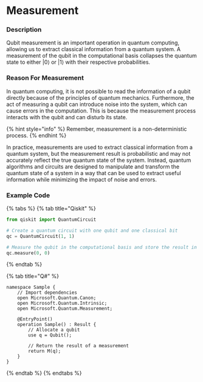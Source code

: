 # Measurement

### Description

Qubit measurement is an important operation in quantum computing, allowing us to extract classical information from a quantum system. A measurement of the qubit in the computational basis collapses the quantum state to either |0⟩ or |1⟩ with their respective probabilities.&#x20;

### Reason For Measurement

In quantum computing, it is not possible to read the information of a qubit directly because of the principles of quantum mechanics. Furthermore, the act of measuring a qubit can introduce noise into the system, which can cause errors in the computation. This is because the measurement process interacts with the qubit and can disturb its state.

{% hint style="info" %}
Remember, measurement is a non-deterministic process.&#x20;
{% endhint %}

In practice, measurements are used to extract classical information from a quantum system, but the measurement result is probabilistic and may not accurately reflect the true quantum state of the system. Instead, quantum algorithms and circuits are designed to manipulate and transform the quantum state of a system in a way that can be used to extract useful information while minimizing the impact of noise and errors.

### Example Code

{% tabs %}
{% tab title="Qiskit" %}
```python
from qiskit import QuantumCircuit

# Create a quantum circuit with one qubit and one classical bit
qc = QuantumCircuit(1, 1)

# Measure the qubit in the computational basis and store the result in the classical bit
qc.measure(0, 0)
```
{% endtab %}

{% tab title="Q#" %}
```qsharp
namespace Sample {
    // Import dependencies
    open Microsoft.Quantum.Canon;
    open Microsoft.Quantum.Intrinsic;
    open Microsoft.Quantum.Measurement;

    @EntryPoint()
    operation Sample() : Result {
        // Allocate a qubit
        use q = Qubit();

        // Return the result of a measurement
        return M(q);
    }
}
```
{% endtab %}
{% endtabs %}
